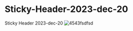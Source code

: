 # Sticky-Header-2023-dec-20
Sticky Header 2023-dec-20
![4543fsdfsd](https://github.com/ravinath93/Sticky-Header-2023-dec-20/assets/143611757/66db1590-b73b-4e49-8ad6-490104e8d30b)
